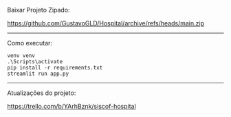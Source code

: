 Baixar Projeto Zipado:

https://github.com/GustavoGLD/Hospital/archive/refs/heads/main.zip

----
Como executar:

```
venv venv
.\Scripts\activate
pip install -r requirements.txt
streamlit run app.py
```
----
Atualizações do projeto:

https://trello.com/b/YArhBznk/siscof-hospital
